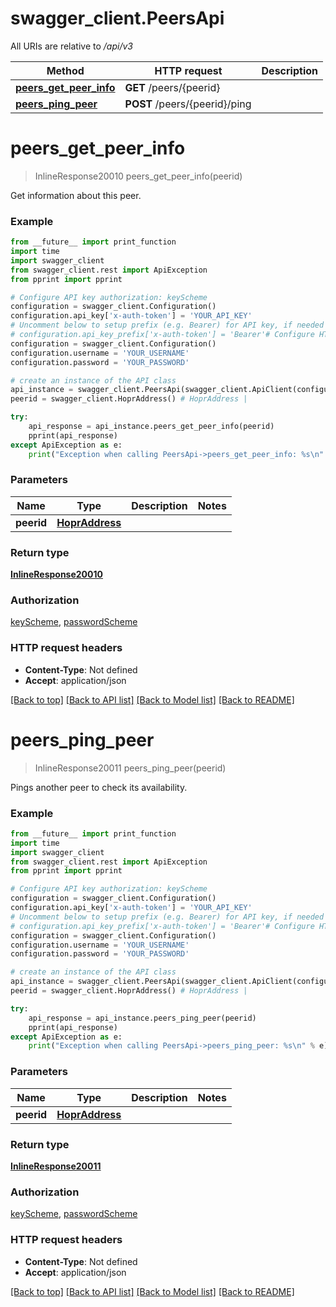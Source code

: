 # swagger_client.PeersApi

All URIs are relative to */api/v3*

Method | HTTP request | Description
------------- | ------------- | -------------
[**peers_get_peer_info**](PeersApi.md#peers_get_peer_info) | **GET** /peers/{peerid} | 
[**peers_ping_peer**](PeersApi.md#peers_ping_peer) | **POST** /peers/{peerid}/ping | 

# **peers_get_peer_info**
> InlineResponse20010 peers_get_peer_info(peerid)



Get information about this peer.

### Example
```python
from __future__ import print_function
import time
import swagger_client
from swagger_client.rest import ApiException
from pprint import pprint

# Configure API key authorization: keyScheme
configuration = swagger_client.Configuration()
configuration.api_key['x-auth-token'] = 'YOUR_API_KEY'
# Uncomment below to setup prefix (e.g. Bearer) for API key, if needed
# configuration.api_key_prefix['x-auth-token'] = 'Bearer'# Configure HTTP basic authorization: passwordScheme
configuration = swagger_client.Configuration()
configuration.username = 'YOUR_USERNAME'
configuration.password = 'YOUR_PASSWORD'

# create an instance of the API class
api_instance = swagger_client.PeersApi(swagger_client.ApiClient(configuration))
peerid = swagger_client.HoprAddress() # HoprAddress | 

try:
    api_response = api_instance.peers_get_peer_info(peerid)
    pprint(api_response)
except ApiException as e:
    print("Exception when calling PeersApi->peers_get_peer_info: %s\n" % e)
```

### Parameters

Name | Type | Description  | Notes
------------- | ------------- | ------------- | -------------
 **peerid** | [**HoprAddress**](.md)|  | 

### Return type

[**InlineResponse20010**](InlineResponse20010.md)

### Authorization

[keyScheme](../README.md#keyScheme), [passwordScheme](../README.md#passwordScheme)

### HTTP request headers

 - **Content-Type**: Not defined
 - **Accept**: application/json

[[Back to top]](#) [[Back to API list]](../README.md#documentation-for-api-endpoints) [[Back to Model list]](../README.md#documentation-for-models) [[Back to README]](../README.md)

# **peers_ping_peer**
> InlineResponse20011 peers_ping_peer(peerid)



Pings another peer to check its availability.

### Example
```python
from __future__ import print_function
import time
import swagger_client
from swagger_client.rest import ApiException
from pprint import pprint

# Configure API key authorization: keyScheme
configuration = swagger_client.Configuration()
configuration.api_key['x-auth-token'] = 'YOUR_API_KEY'
# Uncomment below to setup prefix (e.g. Bearer) for API key, if needed
# configuration.api_key_prefix['x-auth-token'] = 'Bearer'# Configure HTTP basic authorization: passwordScheme
configuration = swagger_client.Configuration()
configuration.username = 'YOUR_USERNAME'
configuration.password = 'YOUR_PASSWORD'

# create an instance of the API class
api_instance = swagger_client.PeersApi(swagger_client.ApiClient(configuration))
peerid = swagger_client.HoprAddress() # HoprAddress | 

try:
    api_response = api_instance.peers_ping_peer(peerid)
    pprint(api_response)
except ApiException as e:
    print("Exception when calling PeersApi->peers_ping_peer: %s\n" % e)
```

### Parameters

Name | Type | Description  | Notes
------------- | ------------- | ------------- | -------------
 **peerid** | [**HoprAddress**](.md)|  | 

### Return type

[**InlineResponse20011**](InlineResponse20011.md)

### Authorization

[keyScheme](../README.md#keyScheme), [passwordScheme](../README.md#passwordScheme)

### HTTP request headers

 - **Content-Type**: Not defined
 - **Accept**: application/json

[[Back to top]](#) [[Back to API list]](../README.md#documentation-for-api-endpoints) [[Back to Model list]](../README.md#documentation-for-models) [[Back to README]](../README.md)

